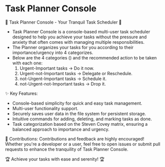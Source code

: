 # Task Planner Console
🌟 Task Planner Console - Your Tranquil Task Scheduler 🌟
- Task Planner Console is a console-based multi-user task scheduler designed to help you achieve your tasks without the pressure and anxiety that often comes with managing multiple responsibilities.
- The Planner organizes your tasks for you according to their importance/urgency into 4 categorizes.
- Below are the 4 categories () and the recommended action to be taken with each one:
    1. Urgent-Important tasks           -> Do it now. 
    2. Urgent-not-Important tasks       -> Delegate or Reschedule.
    3. not-Urgent-Important tasks       -> Schedule it. 
    4. not-Urgent-not-Important tasks   -> Drop it. 

✨ Key Features:
- Console-based simplicity for quick and easy task management.
- Multi-user functionality support.
- Securely saves user data in the file system for persistent storage.
- Intuitive commands for adding, deleting, and marking tasks as done.
- Task categorization based on the Steven Covey matrix, ensuring a balanced approach to importance and urgency.

👥 Contributions:
Contributions and feedback are highly encouraged! Whether you're a developer or a user, feel free to open issues or submit pull requests to enhance the tranquility of Task Planner Console.

🏆 Achieve your tasks with ease and serenity! 🏆
